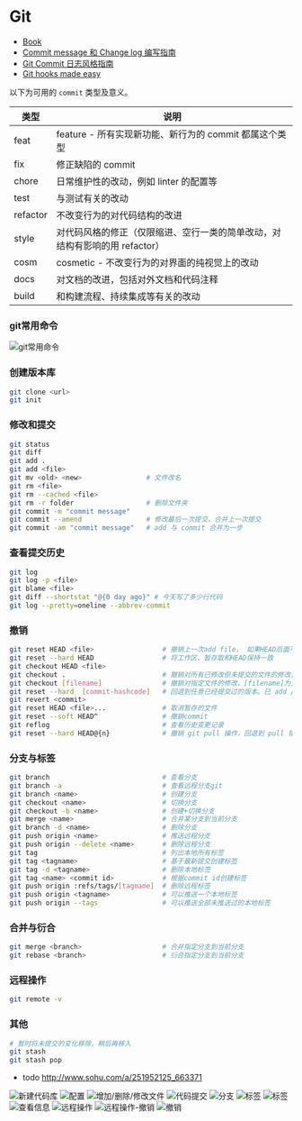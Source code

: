 # Git

- [Book](https://git-scm.com/book/zh/v2)
- [Commit message 和 Change log 编写指南](http://www.ruanyifeng.com/blog/2016/01/commit_message_change_log.html)
- [Git Commit 日志风格指南](https://open.leancloud.cn/git-commit-message/)
- [Git hooks made easy](https://github.com/typicode/husky)

以下为可用的 `commit` 类型及意义。

类型	| 说明
---|---
feat	    | feature - 所有实现新功能、新行为的 commit 都属这个类型
fix	      | 修正缺陷的 commit
chore	    | 日常维护性的改动，例如 linter 的配置等
test	    | 与测试有关的改动
refactor	| 不改变行为的对代码结构的改进
style	    | 对代码风格的修正（仅限缩进、空行一类的简单改动，对结构有影响的用 refactor）
cosm	    | cosmetic - 不改变行为的对界面的纯视觉上的改动
docs	    | 对文档的改进，包括对外文档和代码注释
build	    | 和构建流程、持续集成等有关的改动

### git常用命令
![git常用命令](images/git/git-lookup-table.png)

### 创建版本库
```sh
git clone <url>
git init
```

### 修改和提交
```sh
git status
git diff
git add .
git add <file>
git mv <old> <new>                # 文件改名
git rm <file>
git rm --cached <file>
git rm -r folder                  # 删除文件夹
git commit -m "commit message"
git commit --amend                # 修改最后一次提交，合并上一次提交
git commit -am "commit message"   # add 与 commit 合并为一步
```

### 查看提交历史
```sh
git log
git log -p <file>
git blame <file>
git diff --shortstat "@{0 day ago}" # 今天写了多少行代码
git log --pretty=oneline --abbrev-commit
```

### 撤销
```sh
git reset HEAD <file>                 # 撤销上一次add file， 如果HEAD后面不带参数，全部撤销
git reset --hard HEAD                 # 将工作区、暂存取和HEAD保持一致
git checkout HEAD <file>
git checkout .                        # 撤销对所有已修改但未提交的文件的修改，但不包括新增的文件
git checkout [filename]               # 撤销对指定文件的修改，[filename]为文件名
git reset --hard  [commit-hashcode]   # 回退到任意已经提交过的版本。已 add / commit 但未 push 的文件也适用。
git revert <commit>
git reset HEAD <file>...              # 取消暂存的文件
git reset --soft HEAD^                # 撤销commit
git reflog                            # 查看历史变更记录
git reset --hard HEAD@{n}             # 撤销 git pull 操作，回退到 pull 错误之前
```

### 分支与标签
```sh
git branch                            # 查看分支
git branch -a                         # 查看远程分支git
git branch <name>                     # 创建分支
git checkout <name>                   # 切换分支
git checkout -b <name>                # 创建+切换分支
git merge <name>                      # 合并某分支到当前分支
git branch -d <name>                  # 删除分支
git push origin <name>                # 推送远程分支
git push origin --delete <name>       # 删除远程分支
git tag                               # 列出本地所有标签
git tag <tagname>                     # 基于最新提交创建标签
git tag -d <tagname>                  # 删除本地标签
git tag <name> <commit id>            # 根据commit id创建标签
git push origin :refs/tags/[tagname]  # 删除远程标签
git push origin <tagname>             # 可以推送一个本地标签
git push origin --tags                # 可以推送全部未推送过的本地标签
```


### 合并与衍合
```sh
git merge <branch>                    # 合并指定分支到当前分支
git rebase <branch>                   # 衍合指定分支到当前分支
```

### 远程操作
```sh
git remote -v

```

### 其他
```sh
# 暂时将未提交的变化移除，稍后再移入
git stash
git stash pop
```

- todo http://www.sohu.com/a/251952125_663371

![新建代码库](images/git/01.jpeg)
![配置](images/git/02.jpeg)
![增加/删除/修改文件](images/git/03.jpeg)
![代码提交](images/git/04.jpeg)
![分支](images/git/05.jpeg)
![标签](images/git/06.jpeg)
![标签](images/git/07.jpeg)
![查看信息](images/git/08.jpeg)
![远程操作](images/git/09.jpeg)
![远程操作-撤销](images/git/10.jpeg)
![撤销](images/git/11.jpeg)
